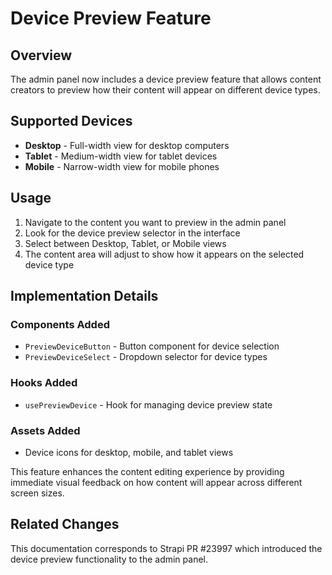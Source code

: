 # Device Preview Feature

## Overview

The admin panel now includes a device preview feature that allows content creators to preview how their content will appear on different device types.

## Supported Devices

- **Desktop** - Full-width view for desktop computers
- **Tablet** - Medium-width view for tablet devices  
- **Mobile** - Narrow-width view for mobile phones

## Usage

1. Navigate to the content you want to preview in the admin panel
2. Look for the device preview selector in the interface
3. Select between Desktop, Tablet, or Mobile views
4. The content area will adjust to show how it appears on the selected device type

## Implementation Details

### Components Added

- `PreviewDeviceButton` - Button component for device selection
- `PreviewDeviceSelect` - Dropdown selector for device types

### Hooks Added

- `usePreviewDevice` - Hook for managing device preview state

### Assets Added

- Device icons for desktop, mobile, and tablet views

This feature enhances the content editing experience by providing immediate visual feedback on how content will appear across different screen sizes.

## Related Changes

This documentation corresponds to Strapi PR #23997 which introduced the device preview functionality to the admin panel.
